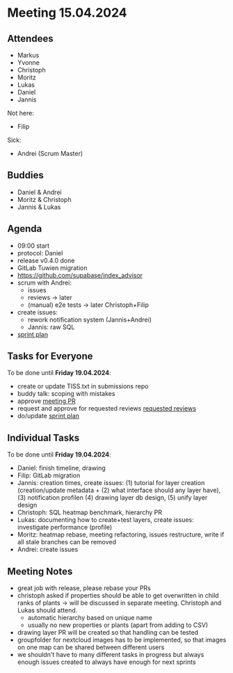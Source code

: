 # Meeting 15.04.2024

## Attendees

- Markus
- Yvonne
- Christoph
- Moritz
- Lukas
- Daniel
- Jannis

Not here:

- Filip

Sick:

- Andrei (Scrum Master)

## Buddies

- Daniel & Andrei
- Moritz & Christoph
- Jannis & Lukas

## Agenda

- 09:00 start
- protocol: Daniel
- release v0.4.0 done
- GitLab Tuwien migration
- https://github.com/supabase/index_advisor
- scrum with Andrei:
  - issues
  - reviews -> later
  - (manual) e2e tests -> later Christoph+Filip
- create issues:
  - rework notification system (Jannis+Andrei)
  - Jannis: raw SQL
- [sprint plan](https://project.permaplant.net)

## Tasks for Everyone

To be done until **Friday 19.04.2024**:

- create or update TISS.txt in submissions repo
- buddy talk: scoping with mistakes
- approve [meeting PR](https://pull.permaplant.net/1284/files)
- request and approve for requested reviews [requested reviews](https://pulls.permaplant.net/?q=is%3Aopen+user-review-requested%3A%40me)
- do/update [sprint plan](https://project.permaplant.net)

## Individual Tasks

To be done until **Friday 19.04.2024**:

- Daniel: finish timeline, drawing
- Filip: GitLab migration
- Jannis: creation times, create issues: (1) tutorial for layer creation (creation/update metadata + (2) what interface should any layer have), (3) notification profilen (4) drawing layer db design, (5) unify layer design
- Christoph: SQL heatmap benchmark, hierarchy PR
- Lukas: documenting how to create+test layers, create issues: investigate performance (profile)
- Moritz: heatmap rebase, meeting refactoring, issues restructure, write if all stale branches can be removed
- Andrei: create issues

## Meeting Notes

- great job with release, please rebase your PRs
- christoph asked if properties should be able to get overwritten in child ranks of plants -> will be discussed in separate meeting. Christoph and Lukas should attend.
  - automatic hierarchy based on unique name
  - usually no new properties or plants (apart from adding to CSV)
- drawing layer PR will be created so that handling can be tested
- groupfolder for nextcloud images has to be implemented, so that images on one map can be shared between different users
- we shouldn't have to many different tasks in progress but always enough issues created to always have enough for next sprints
